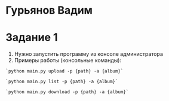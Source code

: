 # Гурьянов Вадим 

# Задание 1
  1. Нужно запустить программу из консоле администратора
  2. Примеры работы (консольные команды):

    `python main.py upload -p {path} -a {album}` 
    
    `python main.py list -p {path} -a {album}`
    
    `python main.py download -p {path} -a {album}`
